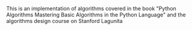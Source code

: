 
This is an implementation of algorithms covered in the book "Python Algorithms Mastering Basic Algorithms in the Python Language" and the algorithms design course on Stanford Lagunita

